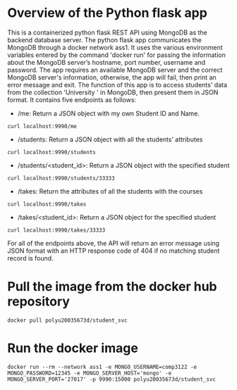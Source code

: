 # Overview of the Python flask app
This is a containerized python flask REST API using MongoDB as the backend database server. The python flask app communicates the MongoDB through a docker network ass1. It uses the various environment variables entered by the command 'docker run'  for passing the information about the MongoDB server’s hostname, port number, username and password. The app requires an available MongoDB server and the correct MongoDB server's information, otherwise, the app will fail, then print an error message and exit.
The function of this app is to access students' data from the collection 'University ' in MongoDB, then present them in JSON format. It contains five endpoints as follows:

* /me: Return a JSON object with my own Student ID and Name.
```
curl localhost:9990/me
```

* /students: Return a JSON object with all the students’ attributes
```
curl localhost:9990/students
```

* /students/<student_id>: Return a JSON object with the specified student 
```
curl localhost:9990/students/33333
```

* /takes: Return the attributes of all the students with the courses 
```
curl localhost:9990/takes
```

* /takes/<student_id>: Return a JSON object for the specified student
```
curl localhost:9990/takes/33333
```

For all of the endpoints above, the API will return an error message using JSON format with an HTTP response code of 404 if no matching student record is found.

# Pull the image from the docker hub repository
```
docker pull polyu20035673d/student_svc
```

# Run the docker image
```
docker run --rm --network ass1 -e MONGO_USERNAME=comp3122 -e MONGO_PASSWORD=12345 -e MONGO_SERVER_HOST='mongo' -e MONGO_SERVER_PORT='27017' -p 9990:15000 polyu20035673d/student_svc
```